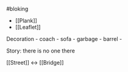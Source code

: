 #bloking 
- [[Plank]]
- [[Leaflet]] 

Decoration 
	- coach
	- sofa
	- garbage
	- barrel 
	-

Story:
there is no one there

[[Street]] <-> [[Bridge]]